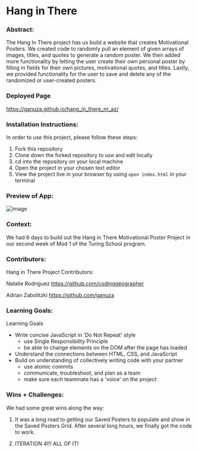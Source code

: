 # Hang in There  

### Abstract:
[//]: <> (Briefly describe what you built and its features. What problem is the app solving? How does this application solve that problem?)

The Hang In There project has us build a website that creates Motivational Posters.  We created code to randomly pull an element of given arrays of images, titles, and quotes to generate a random poster.  We then added more functionality by letting the user create their own personal poster by filling in fields for their own pictures, motivational quotes, and titles.  Lastly, we provided functionality for the user to save and delete any of the randomized or user-created posters.
### Deployed Page
https://ganuza.github.io/hang_in_there_nr_az/

### Installation Instructions:
[//]: <> (What steps does a person have to take to get your app cloned down and running?)

In order to use this project, please follow these steps:
1. Fork this repository
2. Clone down the forked repository to use and edit locally
3. cd into the repository on your local machine
4. Open the project in your chosen text editor
5. View the project live in your browser by using `open index.html` in your terminal

### Preview of App:
[//]: <> (Provide ONE gif or screenshot of your application - choose the "coolest" piece of functionality to show off.)

![image](https://github.com/ganuza/hang_in_there_nr_az/assets/129907890/80adf0c7-dc57-4dfb-a646-b3508635a37e)

### Context:
[//]: <> (Give some context for the project here. How long did you have to work on it? How far into the Turing program are you?)

We had 6 days to build out the Hang in There Motivational Poster Project in our second week of Mod 1 of the Turing School program.

### Contributors:
[//]: <> (Who worked on this application? Link to their GitHubs.)

Hang in There Project Contributors:

Natalie Rodriguez
https://github.com/codinggeographer

Adrian Zabolitzki
https://github.com/ganuza


### Learning Goals:
[//]: <> (What were the learning goals of this project? What tech did you work with?)

Learning Goals
- Write concise JavaScript in 'Do Not Repeat' style
    - use Single Responsibility Principle
    - be able to change elements on the DOM after the page has loaded
- Understand the connections between HTML, CSS, and JavaScript
- Build on understanding of collectively writing code with your partner
    - use atomic commits
    - communicate, troubleshoot, and plan as a team
    - make sure each teammate has a 'voice' on the project

### Wins + Challenges:
[//]: <> (What are 2-3 wins you have from this project? What were some challenges you faced - and how did you get over them?)

We had some great wins along the way:
1. It was a long road to getting our Saved Posters to populate and show in the Saved Posters Grid.  After several long hours, we finally got the code to work.

2. ITERATION 4!!!  ALL OF IT!

